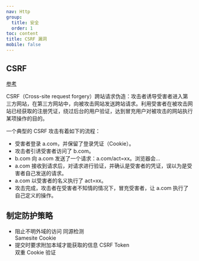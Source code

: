 ```yaml
---
nav: Http
group:
  title: 安全
  order: 1
toc: content
title: CSRF 漏洞
mobile: false
---
```


## CSRF

<a href="https://juejin.cn/post/6844903689702866952?searchId=2024120117510094F0813CB66F3368638E" target="_blank">参考</a>

CSRF（Cross-site request forgery）跨站请求伪造：攻击者诱导受害者进入第三方网站，在第三方网站中，向被攻击网站发送跨站请求。利用受害者在被攻击网站已经获取的注册凭证，绕过后台的用户验证，达到冒充用户对被攻击的网站执行某项操作的目的。

一个典型的 CSRF 攻击有着如下的流程：

- 受害者登录 a.com，并保留了登录凭证（Cookie）。
- 攻击者引诱受害者访问了 b.com。
- b.com 向 a.com 发送了一个请求：a.com/act=xx。浏览器会…
- a.com 接收到请求后，对请求进行验证，并确认是受害者的凭证，误以为是受害者自己发送的请求。
- a.com 以受害者的名义执行了 act=xx。
- 攻击完成，攻击者在受害者不知情的情况下，冒充受害者，让 a.com 执行了自己定义的操作。

## 制定防护策略

- 阻止不明外域的访问
  同源检测  
  Samesite Cookie
- 提交时要求附加本域才能获取的信息
  CSRF Token  
  双重 Cookie 验证
